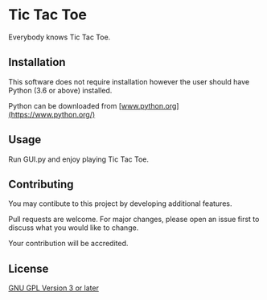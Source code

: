 # Tic Tac Toe
Everybody knows Tic Tac Toe.

## Installation
This software does not require installation however the user should have Python (3.6 or above) installed.

Python can be downloaded from [www.python.org](https://www.python.org/)

## Usage
Run GUI.py and enjoy playing Tic Tac Toe.

## Contributing
You may contibute to this project by developing additional features.

Pull requests are welcome. For major changes, please open an issue first to discuss what you would like to change.

Your contribution will be accredited.

## License
[GNU GPL Version 3 or later](https://www.gnu.org/licenses/gpl-3.0.en.html)
